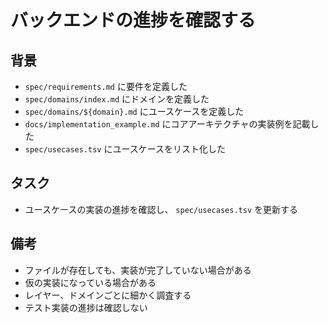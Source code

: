 # バックエンドの進捗を確認する

## 背景

- `spec/requirements.md` に要件を定義した
- `spec/domains/index.md` にドメインを定義した
- `spec/domains/${domain}.md` にユースケースを定義した
- `docs/implementation_example.md` にコアアーキテクチャの実装例を記載した
- `spec/usecases.tsv` にユースケースをリスト化した

## タスク

- ユースケースの実装の進捗を確認し、 `spec/usecases.tsv` を更新する

## 備考

- ファイルが存在しても、実装が完了していない場合がある
- 仮の実装になっている場合がある
- レイヤー、ドメインごとに細かく調査する
- テスト実装の進捗は確認しない
